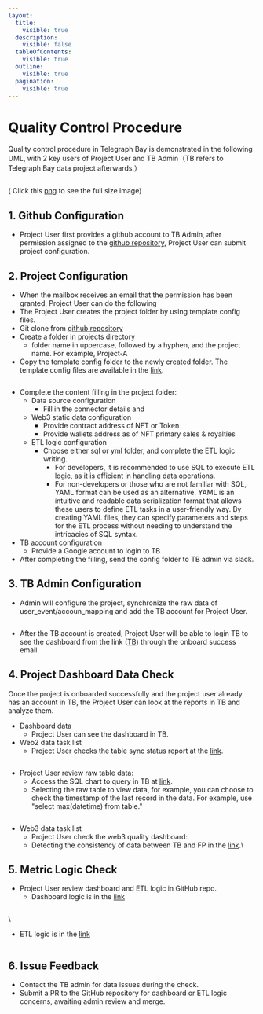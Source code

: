 ```yaml
---
layout:
  title:
    visible: true
  description:
    visible: false
  tableOfContents:
    visible: true
  outline:
    visible: true
  pagination:
    visible: true
---
```


# Quality Control Procedure

Quality control procedure in Telegraph Bay is demonstrated in the following UML, with 2 key users of Project User and TB Admin（TB refers to Telegraph Bay data project afterwards.）&#x20;

<figure><img src="https://lh7-rt.googleusercontent.com/docsz/AD_4nXesh487EgLFHYb2TMf5z1PKue7LIIsa0TOHON_T6BFF9bQLI1W8fA6Tl5CPzMcUSljllbIGzXonyS8e6orD7Ie2EZBisjN-KMir7q2b4WLNZztHVXx49ovP9a1hKPeoc5OxuwC_zYDZWYtXKgFUaIVNssWj?key=eb3pMwPYPcjLQyC-gze8Ow" alt=""><figcaption></figcaption></figure>

( Click this [png](https://www.plantuml.com/plantuml/png/jLF1RXGn3BtFLrWz5mvmMsbHeKK8gKYbb1iNJ-AT3Sqa8N5sjN\_Fn9CPKfOA2ObRP3y\_lnVRLuanSXvjnuOjmUVhhkjGiOzmSHVzTr8CNnF52y048NVAMpl5Z7S9BcwG4UufUCdgk1G-l0FKet4IPjtrFZkDyIIP6qpxtcFKDTi\_JIll70dD5phKlgnIfv6nnqG2-gYefpZCITFa5iatDJBBJbsttS87m\_lSmxLtEpFaYCK4RBTToF3Y3R3UG8Z-O3J1C2DHgKaPTwmN0APa1hVa8mKFWU9efh1tfKVj\_rmJ7JTWGFkZinurC8t18XCeWLTGo1lO6MVIliR1k9sFuynbpIE15d6KagGkuPkRa1nHSRg4zm-tOFrWrFIwVjdOI-Gqy9uMsfstcYAmXpemiJ2ztvRtcOVc7vOK2LsefXkrW4uBwzClL6a3J8cD6neFtHIlp6isPScrXNKpfD1faCM5T79ghYy\_Dw46OeXuXB8Jq9yW-HmLDMirgrnhs6mWuO64gP1oJiBFPgJ4E8QgGSSYOHmDDpzSoNHSLUQWVqsq25YMIOvcjQf4giDOm2E6C9ckdEc7BNMDpYgJs1Q1vLOqCFQM9DkQ4CZp7bZtauazgKVvdmP-3bWxwULWAwRif\_DiTgUAN07IKqoqjx0Ul5nbhMdlxep6k6btclp1q16ErB-QLJEcHx0cyHyWht-3526VYADHS5k4jUsNgKOgrSrKPRroNqQDS7TVVJVG40KpKXpeFmuVS43ZpfGsF\_KFUjj9LxtdewvJd40LM\_Uh2Kk7lrDSaTDvj3y1) to see the full size image)



## 1. Github Configuration

* Project User first provides a github account to TB Admin, after permission assigned to the [github repository](https://github.com/telegraphbay/data-model/), Project User can submit project configuration.



## 2. Project Configuration

* When the mailbox receives an email that the permission has been granted, Project User can do the following
* The Project User creates the project folder by using template config files.&#x20;
* Git clone from [github repository](https://github.com/telegraphbay/data-model/)
* Create a folder in projects directory
  * folder name in uppercase, followed by a hyphen,  and the project name. For example, Project-A
* Copy the template config folder to the newly created folder. The template config files are available in the [link](https://github.com/telegraphbay/data-model/tree/main/config).

<figure><img src="https://lh7-rt.googleusercontent.com/docsz/AD_4nXfWZ2FjNoMHQzNfkLC3QGxbPS_PDhAkub4oXijQxYdg2Giu8RTvyVZNVD3UaEPr1wJyaskOWuX94P91xB-T1HPNK-voFI05MtYf7GSHfrp_YVHWY9AvwNbALpFXNjlFFGAUzQP1SholoWTsO_cPpo7OBSts?key=eb3pMwPYPcjLQyC-gze8Ow" alt=""><figcaption></figcaption></figure>



* Complete the content filling in the project folder:
  * Data source configuration
    * Fill in the connector details and&#x20;
  * Web3 static data configuration
    * Provide contract address of NFT or Token
    * Provide wallets address as of NFT primary sales & royalties
  * ETL logic configuration
    * Choose either sql or yml folder, and complete the ETL logic writing.&#x20;
      * For developers, it is recommended to use SQL to execute ETL logic, as it is efficient in handling data operations.&#x20;
      * For non-developers or those who are not familiar with SQL, YAML format can be used as an alternative. YAML is an intuitive and readable data serialization format that allows these users to define ETL tasks in a user-friendly way. By creating YAML files, they can specify parameters and steps for the ETL process without needing to understand the intricacies of SQL syntax.
* TB account configuration
  * Provide a Google account to login to TB
* After completing the filling, send the config folder to TB admin via slack.



## 3. TB Admin Configuration&#x20;

* Admin will configure the project, synchronize the raw data of user\_event/accoun\_mapping and add the TB account for Project User.&#x20;

<figure><img src="https://lh7-rt.googleusercontent.com/docsz/AD_4nXeUv4MJtJBM_dSUwUL_5dzyk6qmXA5J3EXGu9jzEv4-xkUpEfikYP-6R4wkO6XcDW5QcpH4USkYnxMFyPbYBwGcDGhCRCsbhB6vrGF9rjqjHajsdMtzMYzImMQHXSuTj25PdFxUQlxjDwHktru5dF0mXkzG?key=eb3pMwPYPcjLQyC-gze8Ow" alt=""><figcaption></figcaption></figure>

* After the TB account is created, Project User will be able to login TB to see the dashboard from the link ([TB](https://www.telegraphbay.app/))  through the onboard success email.



## 4. Project Dashboard Data Check

Once the project is onboarded successfully and the project user already has an account in TB, the Project User can look at the reports in TB and analyze them.

* Dashboard data
  * Project User can see the dashboard in TB.
* Web2 data task list
  * Project User checks the table sync status report at the [link](https://www.staging.telegraphbay.app/ab/dashboard/@Bond/QC-Job-Status-Dashboad).

<figure><img src="https://lh7-rt.googleusercontent.com/docsz/AD_4nXeS4EhdXodr6amueHZT_MsUXF3Pflg50Qf4Kh1Br3djFbe4aRH5Jg7LPlQZgT5vfdsrVSUMR18zfuk7TK8_AdQd8l4vq_Nsr8r_U4rdajnhnEgtUdZZXeAZaYpbC3ItPT3fuoZYU6rTiPCc-GcxHtGgczMM?key=eb3pMwPYPcjLQyC-gze8Ow" alt=""><figcaption></figcaption></figure>

* Project User review raw table data:
  * Access the SQL chart to query in TB at [link](https://www.staging.telegraphbay.app/ab/chart#eyJkYXRhc2V0X3F1ZXJ5Ijp7ImRhdGFiYXNlIjpudWxsLCJuYXRpdmUiOnsicXVlcnkiOiIiLCJ0ZW1wbGF0ZS10YWdzIjp7fX0sInR5cGUiOiJuYXRpdmUifSwiZGlzcGxheSI6InRhYmxlIiwicGFyYW1ldGVycyI6W10sInZpc3VhbGl6YXRpb25fc2V0dGluZ3MiOnt9fQ==).
  * Selecting the raw table to view data, for example, you can choose to check the timestamp of the last record in the data. For example, use "select max(datetime) from table."

<figure><img src="https://lh7-rt.googleusercontent.com/docsz/AD_4nXc1qC3Su3U3fOzcruiRDMUz0_15kui3R-wwL3CJF6DgAqPg2X6BRvdSVlpbItbfaxNq_cS5Kt74Cz3ZP8OXn1IZS3GKg04NHfLEECzTRLixgN_AW_p1yoUGvez4Q5s2g_62XMygrSqK-8VcrWLMh70QAvIj?key=eb3pMwPYPcjLQyC-gze8Ow" alt=""><figcaption></figcaption></figure>

* Web3 data task list
  * Project User check the web3 quality dashboard:
  * Detecting the consistency of data between TB and FP in the [link](https://www.footprint.network/@Bond/Ani-indicator-dashboard).\


## 5. Metric Logic Check

* Project User review dashboard and ETL logic in GitHub repo.
  * Dashboard logic is in the [link](https://github.com/telegraphbay/data-model/projects/%7B%7Bproject%7D%7D/Dashboard-Logic)

<figure><img src="https://lh7-rt.googleusercontent.com/docsz/AD_4nXeBjfO182t3hIdbnOpxAZZghqsRdIioqep-5GHEXwmAxb894PaRCRbqa6ZP9ZDi4fLDFB0tolpfJcv9_uXMCdm86dnJEKr3dA__-l3Gt2GoTWcwh2_bcS5XTFp8XvqaLs8t8V-eshAV05u08XLbrYBC0UIK?key=eb3pMwPYPcjLQyC-gze8Ow" alt=""><figcaption></figcaption></figure>

\


* ETL logic is in the [link](https://github.com/telegraphbay/data-model/projects/%7B%7Bproject%7D%7D/ETL-Logic)

<figure><img src="https://lh7-rt.googleusercontent.com/docsz/AD_4nXflOBxzgnnYRxdlr1D6tE3YaNkNMO3Ds4jCEqZksRO3rxIW2FMRfzPWn7j80nsK97UC1rCDsXkVWmS_YCz0tAGhQYbPU_Km5xeNOhhtH898xsY7ObkXe7Zf2HAsaZaQc05TBVsAz2kAqTCc34lBhqWJjXLP?key=eb3pMwPYPcjLQyC-gze8Ow" alt=""><figcaption></figcaption></figure>

## 6. Issue Feedback

* Contact the TB admin for data issues during the check.
* Submit a PR to the GitHub repository for dashboard or ETL logic concerns, awaiting admin review and merge.
